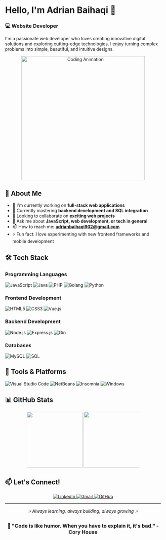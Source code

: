 # Hello, I'm Adrian Baihaqi 👋

### 💻 Website Developer

I'm a passionate web developer who loves creating innovative digital solutions and exploring cutting-edge technologies. I enjoy turning complex problems into simple, beautiful, and intuitive designs.

<p align="center">
  <img alt="Coding Animation" src="https://user-images.githubusercontent.com/74038190/212748842-9fcbad5b-6173-4175-8a61-521f3dbb7514.gif" width="400">
</p>

## 🚀 About Me

- 🔭 I'm currently working on **full-stack web applications**
- 🌱 Currently mastering **backend development and SQL integration**
- 👯 Looking to collaborate on **exciting web projects**
- 💬 Ask me about **JavaScript, web development, or tech in general**
- 📫 How to reach me: **adrianbaihaqi902@gmail.com**
- ⚡ Fun fact: I love experimenting with new frontend frameworks and mobile development

## 🛠️ Tech Stack

### Programming Languages
![JavaScript](https://img.shields.io/badge/-JavaScript-05122A?style=for-the-badge&logo=javascript&logoColor=F7DF1E)
![Java](https://img.shields.io/badge/-Java-05122A?style=for-the-badge&logo=java&logoColor=FFA518)
![PHP](https://img.shields.io/badge/-PHP-05122A?style=for-the-badge&logo=php&logoColor=777BB4)
![Golang](https://img.shields.io/badge/-Golang-05122A?style=for-the-badge&logo=go&logoColor=00ADD8)
![Python](https://img.shields.io/badge/-Python-05122A?style=for-the-badge&logo=python&logoColor=3776AB)

### Frontend Development
![HTML5](https://img.shields.io/badge/-HTML5-05122A?style=for-the-badge&logo=html5&logoColor=E34F26)
![CSS3](https://img.shields.io/badge/-CSS3-05122A?style=for-the-badge&logo=css3&logoColor=1572B6)
![Vue.js](https://img.shields.io/badge/-Vue.js-05122A?style=for-the-badge&logo=vue.js&logoColor=4FC08D)

### Backend Development
![Node.js](https://img.shields.io/badge/-Node.js-05122A?style=for-the-badge&logo=node.js&logoColor=339933)
![Express.js](https://img.shields.io/badge/-Express.js-05122A?style=for-the-badge&logo=express&logoColor=white)
![Gin](https://img.shields.io/badge/-Gin-05122A?style=for-the-badge&logo=go&logoColor=00ADD8)

### Databases
![MySQL](https://img.shields.io/badge/-MySQL-05122A?style=for-the-badge&logo=mysql&logoColor=4479A1)
![SQL](https://img.shields.io/badge/-SQL-05122A?style=for-the-badge&logo=mysql&logoColor=4479A1)

## 🔧 Tools & Platforms

![Visual Studio Code](https://img.shields.io/badge/-VS%20Code-05122A?style=for-the-badge&logo=visual-studio-code&logoColor=007ACC)
![NetBeans](https://img.shields.io/badge/-NetBeans-05122A?style=for-the-badge&logo=apache-netbeans-ide&logoColor=1B6AC6)
![Insomnia](https://img.shields.io/badge/-Insomnia-05122A?style=for-the-badge&logo=insomnia&logoColor=4000BF)
![Windows](https://img.shields.io/badge/-Windows-05122A?style=for-the-badge&logo=windows&logoColor=0078D6)

## 📊 GitHub Stats

<p align="center">
  <img height="180em" src="https://github-readme-stats.vercel.app/api?username=SnowFx1&show_icons=true&theme=radical&hide_border=true" />
  <img height="180em" src="https://github-readme-stats.vercel.app/api/top-langs/?username=SnowFx1&layout=compact&theme=radical&hide_border=true" />
</p>

## 📫 Let's Connect!

<p align="center">
  <a href="https://www.linkedin.com/in/adrian-baihaqi-069a71303/">
    <img src="https://img.shields.io/badge/-LinkedIn-0077B5?style=for-the-badge&logo=linkedin&logoColor=white" alt="LinkedIn"/>
  </a>
  <a href="mailto:adrianbaihaqi902@gmail.com">
    <img src="https://img.shields.io/badge/-Gmail-D14836?style=for-the-badge&logo=gmail&logoColor=white" alt="Gmail"/>
  </a>
  <a href="https://github.com/KRNCw5936/">
    <img src="https://img.shields.io/badge/-GitHub-181717?style=for-the-badge&logo=github&logoColor=white" alt="GitHub"/>
  </a>
</p>

---

<p align="center">
  <i>⚡ Always learning, always building, always growing ⚡</i>
</p>

<div align="center">
  
### 🎯 "Code is like humor. When you have to explain it, it's bad." - Cory House
  
</div>
